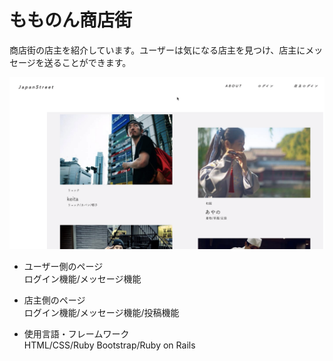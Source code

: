 # もものん商店街
商店街の店主を紹介しています。ユーザーは気になる店主を見つけ、店主にメッセージを送ることができます。

![top画像](top.png)




* ユーザー側のページ<br>
ログイン機能/メッセージ機能　
 
* 店主側のページ<br>
ログイン機能/メッセージ機能/投稿機能

* 使用言語・フレームワーク<br>
HTML/CSS/Ruby
Bootstrap/Ruby on Rails


